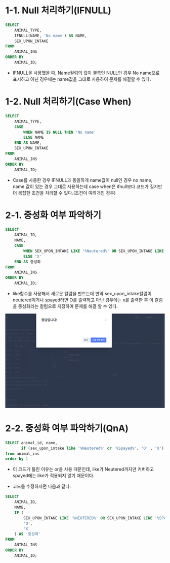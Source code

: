 # 1-1. Null 처리하기(IFNULL)

```sql
SELECT 
    ANIMAL_TYPE,
    IFNULL(NAME, 'No name') AS NAME,
    SEX_UPON_INTAKE
FROM 
    ANIMAL_INS
ORDER BY 
    ANIMAL_ID;
```

- IFNULL을 사용했을 때, Name컬럼의 값이 결측인 NULL인 경우 No name으로 표시하고 아닌 경우에는 name값을 그대로 사용하여 문제를 해결할 수 있다.

# 1-2. Null 처리하기(Case When)

```sql
SELECT 
    ANIMAL_TYPE,
    CASE 
        WHEN NAME IS NULL THEN 'No name'
        ELSE NAME
    END AS NAME,
    SEX_UPON_INTAKE
FROM 
    ANIMAL_INS
ORDER BY 
    ANIMAL_ID;
```

- Case를 사용한 경우 IFNULL과 동일하게 name값이 null인 경우 no name, name 값이 있는 경우 그대로 사용하는데 case when은 ifnull보다 코드가 길지만 더 복잡한 조건을 처리할 수 있다.(조건이 여려개인 경우)

# 2-1. 중성화 여부 파악하기

```sql
SELECT 
    ANIMAL_ID,
    NAME,
    CASE
        WHEN SEX_UPON_INTAKE LIKE '%Neutered%' OR SEX_UPON_INTAKE LIKE '%Spayed%' THEN 'O'
        ELSE 'X'
    END AS 중성화
FROM 
    ANIMAL_INS
ORDER BY 
    ANIMAL_ID;
```
- like함수를 사용해서 새로운 칼럼을 만드는데 만약 sex_upon_intake칼럼이 neutered이거나 spayed라면 O를 출력하고 아닌 경우에는 x를 출력한 후 이 칼럼을 중성화라는 칼럼으로 지정하여 문제를 해결 할 수 있다.

![1](./img/i1.png)

# 2-2. 중성화 여부 파악하기(QnA)

```sql
SELECT animal_id, name,
       if (sex_upon_intake like '%Neutered%' or '%Spayed%', 'O' , 'X') as '중성화'
from animal_ins
order by 1
```
- 이 코드가 틀린 이유는 or을 사용 때문인데, like가 Neutered까지만 커버하고 spayed에는 like가 적용되지 않기 때문이다.

- 코드를 수정하자면 다음과 같다.

```sql
SELECT 
    ANIMAL_ID, 
    NAME,
    IF (
        SEX_UPON_INTAKE LIKE '%NEUTERED%' OR SEX_UPON_INTAKE LIKE '%SPAYED%', 
        'O', 
        'X'
    ) AS '중성화'
FROM 
    ANIMAL_INS
ORDER BY 
    ANIMAL_ID;
```
